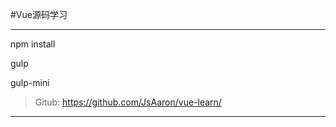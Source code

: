 
#Vue源码学习

****

npm install

gulp

gulp-mini


>Gitub: <https://github.com/JsAaron/vue-learn/>

****



